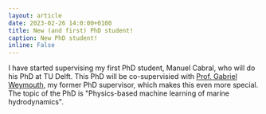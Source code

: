 ```yaml
---
layout: article
date: 2023-02-26 14:0:00+0100
title: New (and first) PhD student!
caption: New PhD student!
inline: False
---
```


I have started supervising my first PhD student, Manuel Cabral, who will do his PhD at TU Delft.
This PhD will be co-supervisied with [Prof. Gabriel Weymouth](https://weymouth.github.io/), my former PhD supervisor, which makes this even more special.
The topic of the PhD is "Physics-based machine learning of marine hydrodynamics".
